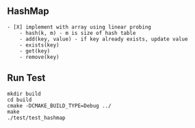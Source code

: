## HashMap
    - [X] implement with array using linear probing
        - hash(k, m) - m is size of hash table
        - add(key, value) - if key already exists, update value
        - exists(key)
        - get(key)
        - remove(key)

## Run Test

``` shell
mkdir build
cd build
cmake -DCMAKE_BUILD_TYPE=Debug ../
make
./test/test_hashmap
```
